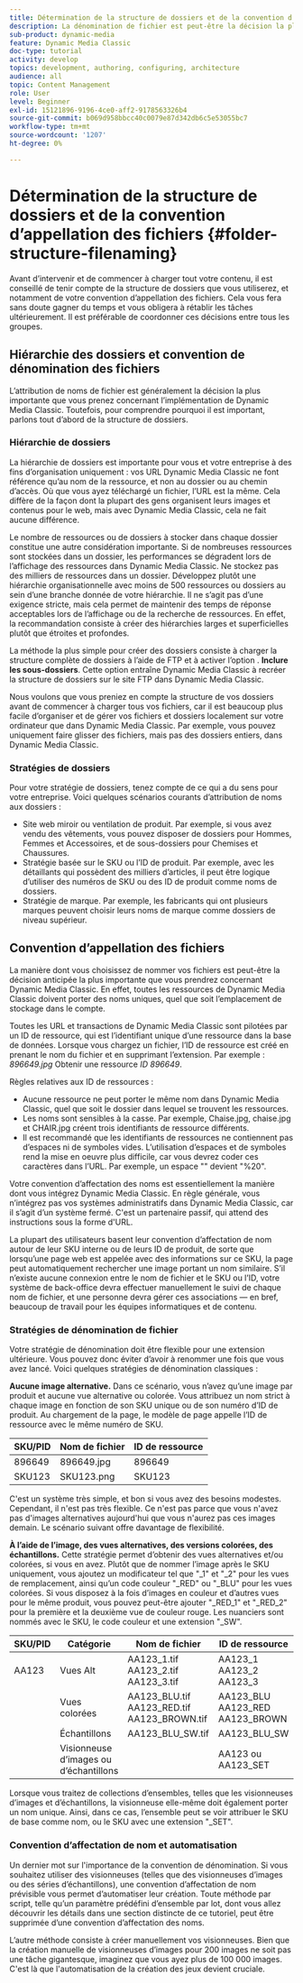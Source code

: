 ```yaml
---
title: Détermination de la structure de dossiers et de la convention d’appellation des fichiers
description: La dénomination de fichier est peut-être la décision la plus importante que vous prendrez lors de l’implémentation de Dynamic Media Classic. La structure de dossiers est également importante. Découvrez pourquoi il est si important et possible d’utiliser des approches pour la structure de dossiers et les noms de fichiers.
sub-product: dynamic-media
feature: Dynamic Media Classic
doc-type: tutorial
activity: develop
topics: development, authoring, configuring, architecture
audience: all
topic: Content Management
role: User
level: Beginner
exl-id: 15121896-9196-4ce0-aff2-9178563326b4
source-git-commit: b069d958bbcc40c0079e87d342db6c5e53055bc7
workflow-type: tm+mt
source-wordcount: '1207'
ht-degree: 0%

---
```


# Détermination de la structure de dossiers et de la convention d’appellation des fichiers {#folder-structure-filenaming}

Avant d’intervenir et de commencer à charger tout votre contenu, il est conseillé de tenir compte de la structure de dossiers que vous utiliserez, et notamment de votre convention d’appellation des fichiers. Cela vous fera sans doute gagner du temps et vous obligera à rétablir les tâches ultérieurement. Il est préférable de coordonner ces décisions entre tous les groupes.

## Hiérarchie des dossiers et convention de dénomination des fichiers

L’attribution de noms de fichier est généralement la décision la plus importante que vous prenez concernant l’implémentation de Dynamic Media Classic. Toutefois, pour comprendre pourquoi il est important, parlons tout d’abord de la structure de dossiers.

### Hiérarchie de dossiers

La hiérarchie de dossiers est importante pour vous et votre entreprise à des fins d’organisation uniquement : vos URL Dynamic Media Classic ne font référence qu’au nom de la ressource, et non au dossier ou au chemin d’accès. Où que vous ayez téléchargé un fichier, l’URL est la même. Cela diffère de la façon dont la plupart des gens organisent leurs images et contenus pour le web, mais avec Dynamic Media Classic, cela ne fait aucune différence.

Le nombre de ressources ou de dossiers à stocker dans chaque dossier constitue une autre considération importante. Si de nombreuses ressources sont stockées dans un dossier, les performances se dégradent lors de l’affichage des ressources dans Dynamic Media Classic. Ne stockez pas des milliers de ressources dans un dossier. Développez plutôt une hiérarchie organisationnelle avec moins de 500 ressources ou dossiers au sein d’une branche donnée de votre hiérarchie. Il ne s’agit pas d’une exigence stricte, mais cela permet de maintenir des temps de réponse acceptables lors de l’affichage ou de la recherche de ressources. En effet, la recommandation consiste à créer des hiérarchies larges et superficielles plutôt que étroites et profondes.

La méthode la plus simple pour créer des dossiers consiste à charger la structure complète de dossiers à l’aide de FTP et à activer l’option . **Inclure les sous-dossiers**. Cette option entraîne Dynamic Media Classic à recréer la structure de dossiers sur le site FTP dans Dynamic Media Classic.

Nous voulons que vous preniez en compte la structure de vos dossiers avant de commencer à charger tous vos fichiers, car il est beaucoup plus facile d’organiser et de gérer vos fichiers et dossiers localement sur votre ordinateur que dans Dynamic Media Classic. Par exemple, vous pouvez uniquement faire glisser des fichiers, mais pas des dossiers entiers, dans Dynamic Media Classic.

### Stratégies de dossiers

Pour votre stratégie de dossiers, tenez compte de ce qui a du sens pour votre entreprise. Voici quelques scénarios courants d’attribution de noms aux dossiers :

- Site web miroir ou ventilation de produit. Par exemple, si vous avez vendu des vêtements, vous pouvez disposer de dossiers pour Hommes, Femmes et Accessoires, et de sous-dossiers pour Chemises et Chaussures.
- Stratégie basée sur le SKU ou l’ID de produit. Par exemple, avec les détaillants qui possèdent des milliers d’articles, il peut être logique d’utiliser des numéros de SKU ou des ID de produit comme noms de dossiers.
- Stratégie de marque. Par exemple, les fabricants qui ont plusieurs marques peuvent choisir leurs noms de marque comme dossiers de niveau supérieur.

## Convention d’appellation des fichiers

La manière dont vous choisissez de nommer vos fichiers est peut-être la décision anticipée la plus importante que vous prendrez concernant Dynamic Media Classic. En effet, toutes les ressources de Dynamic Media Classic doivent porter des noms uniques, quel que soit l’emplacement de stockage dans le compte.

Toutes les URL et transactions de Dynamic Media Classic sont pilotées par un ID de ressource, qui est l’identifiant unique d’une ressource dans la base de données. Lorsque vous chargez un fichier, l’ID de ressource est créé en prenant le nom du fichier et en supprimant l’extension. Par exemple : _896649.jpg_ Obtenir une ressource _ID 896649_.

Règles relatives aux ID de ressources :

- Aucune ressource ne peut porter le même nom dans Dynamic Media Classic, quel que soit le dossier dans lequel se trouvent les ressources.
- Les noms sont sensibles à la casse. Par exemple, Chaise.jpg, chaise.jpg et CHAIR.jpg créent trois identifiants de ressource différents.
- Il est recommandé que les identifiants de ressources ne contiennent pas d’espaces ni de symboles vides. L’utilisation d’espaces et de symboles rend la mise en oeuvre plus difficile, car vous devrez coder ces caractères dans l’URL. Par exemple, un espace &quot;&quot; devient &quot;%20&quot;.

Votre convention d’affectation des noms est essentiellement la manière dont vous intégrez Dynamic Media Classic. En règle générale, vous n’intégrez pas vos systèmes administratifs dans Dynamic Media Classic, car il s’agit d’un système fermé. C&#39;est un partenaire passif, qui attend des instructions sous la forme d&#39;URL.

La plupart des utilisateurs basent leur convention d’affectation de nom autour de leur SKU interne ou de leurs ID de produit, de sorte que lorsqu’une page web est appelée avec des informations sur ce SKU, la page peut automatiquement rechercher une image portant un nom similaire. S’il n’existe aucune connexion entre le nom de fichier et le SKU ou l’ID, votre système de back-office devra effectuer manuellement le suivi de chaque nom de fichier, et une personne devra gérer ces associations — en bref, beaucoup de travail pour les équipes informatiques et de contenu.

### Stratégies de dénomination de fichier

Votre stratégie de dénomination doit être flexible pour une extension ultérieure. Vous pouvez donc éviter d’avoir à renommer une fois que vous avez lancé. Voici quelques stratégies de dénomination classiques :

**Aucune image alternative.** Dans ce scénario, vous n’avez qu’une image par produit et aucune vue alternative ou colorée. Vous attribuez un nom strict à chaque image en fonction de son SKU unique ou de son numéro d’ID de produit. Au chargement de la page, le modèle de page appelle l’ID de ressource avec le même numéro de SKU.

| SKU/PID | Nom de fichier | ID de ressource |
| ------- | ---------- | -------- |
| 896649 | 896649.jpg | 896649 |
| SKU123 | SKU123.png | SKU123 |

C&#39;est un système très simple, et bon si vous avez des besoins modestes. Cependant, il n&#39;est pas très flexible. Ce n&#39;est pas parce que vous n&#39;avez pas d&#39;images alternatives aujourd&#39;hui que vous n&#39;aurez pas ces images demain. Le scénario suivant offre davantage de flexibilité.

**À l’aide de l’image, des vues alternatives, des versions colorées, des échantillons.** Cette stratégie permet d’obtenir des vues alternatives et/ou colorées, si vous en avez. Plutôt que de nommer l’image après le SKU uniquement, vous ajoutez un modificateur tel que &quot;_1&quot; et &quot;_2&quot; pour les vues de remplacement, ainsi qu’un code couleur &quot;_RED&quot; ou &quot;_BLU&quot; pour les vues colorées. Si vous disposez à la fois d’images en couleur et d’autres vues pour le même produit, vous pouvez peut-être ajouter &quot;_RED_1&quot; et &quot;_RED_2&quot; pour la première et la deuxième vue de couleur rouge. Les nuanciers sont nommés avec le SKU, le code couleur et une extension &quot;_SW&quot;.

| SKU/PID | Catégorie | Nom de fichier | ID de ressource |
| ------- | ----------------------- | ------------------------------------------- | ------------------------------- |
| AA123 | Vues Alt | AA123_1.tif AA123_2.tif AA123_3.tif | AA123_1 AA123_2 AA123_3 |
|  | Vues colorées | AA123_BLU.tif AA123_RED.tif AA123_BROWN.tif | AA123_BLU AA123_RED AA123_BROWN |
|  | Échantillons | AA123_BLU_SW.tif | AA123_BLU_SW |
|  | Visionneuse d’images ou d’échantillons |  | AA123 ou AA123_SET | — |

Lorsque vous traitez de collections d’ensembles, telles que les visionneuses d’images et d’échantillons, la visionneuse elle-même doit également porter un nom unique. Ainsi, dans ce cas, l’ensemble peut se voir attribuer le SKU de base comme nom, ou le SKU avec une extension &quot;_SET&quot;.

### Convention d’affectation de nom et automatisation

Un dernier mot sur l&#39;importance de la convention de dénomination. Si vous souhaitez utiliser des visionneuses (telles que des visionneuses d’images ou des séries d’échantillons), une convention d’affectation de nom prévisible vous permet d’automatiser leur création. Toute méthode par script, telle qu’un paramètre prédéfini d’ensemble par lot, dont vous allez découvrir les détails dans une section distincte de ce tutoriel, peut être supprimée d’une convention d’affectation des noms.

L’autre méthode consiste à créer manuellement vos visionneuses. Bien que la création manuelle de visionneuses d’images pour 200 images ne soit pas une tâche gigantesque, imaginez que vous ayez plus de 100 000 images. C&#39;est là que l&#39;automatisation de la création des jeux devient cruciale.
